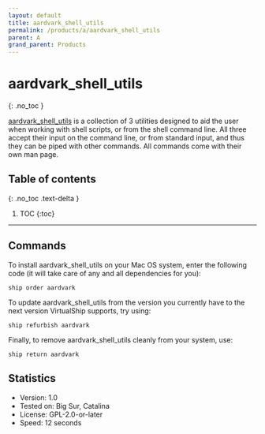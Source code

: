 ```yaml
---
layout: default
title: aardvark_shell_utils
permalink: /products/a/aardvark_shell_utils
parent: A
grand_parent: Products
---
```


# aardvark_shell_utils
{: .no_toc }

[aardvark_shell_utils](https://liba52.sourceforge.io/) is a collection of 3 utilities designed to aid the user when working with shell scripts, or from the shell command line. All three accept their input on the command line, or from standard input, and thus they can be piped with other commands. All commands come with their own man page.

## Table of contents
{: .no_toc .text-delta }

1. TOC
{:toc}

---

## Commands

To install aardvark_shell_utils on your Mac OS system, enter the following code (it will take care of any and all dependencies for you):
```
ship order aardvark
```
To update aardvark_shell_utils from the version you currently have to the next version VirtualShip supports, try using:
```
ship refurbish aardvark
```
Finally, to remove aardvark_shell_utils cleanly from your system, use:
```
ship return aardvark
```

## Statistics

* Version: 1.0
* Tested on: Big Sur, Catalina
* License: GPL-2.0-or-later
* Speed: 12 seconds
